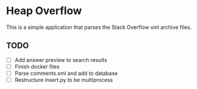 # Heap Overflow

This is a simple application that parses the Stack Overflow xml archive files. 

## TODO
- [ ] Add answer preview to search results
- [ ] Finish docker files
- [ ] Parse comments.xml and add to database
- [ ] Restructure insert.py to be multiprocess
